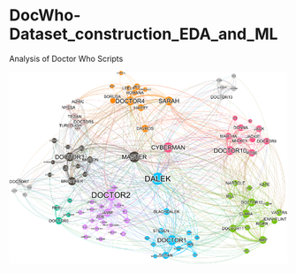 # DocWho-Dataset_construction_EDA_and_ML
Analysis of Doctor Who Scripts

![network](Rmarkdown/Doc_Who_Network_small.png)
